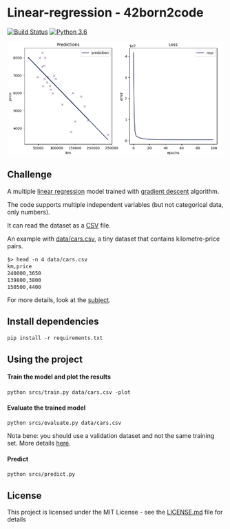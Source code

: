 # Linear-regression - 42born2code
[![Build Status](https://travis-ci.com/fedefloris/Linear-regression.svg?token=dH8C3CpkpNBzxeKzZ8gb&branch=master)](https://travis-ci.com/fedefloris/Linear-regression)
[![Python 3.6](https://img.shields.io/badge/python-3.6-blue.svg)](https://www.python.org/downloads/release/python-360/)

<p align="center">
	<img width="750" src="https://github.com/fedefloris/Linear-regression/blob/master/images/preview.png">
</p>

## Challenge
A multiple [linear regression](https://en.wikipedia.org/wiki/Linear_regression) model trained with [gradient descent](https://en.wikipedia.org/wiki/Gradient_descent) algorithm.

The code supports multiple independent variables (but not categorical data, only numbers).

It can read the dataset as a [CSV](https://en.wikipedia.org/wiki/Comma-separated_values) file.

An example with [data/cars.csv](data/cars.csv), a tiny dataset that contains kilometre-price pairs.
```console
$> head -n 4 data/cars.csv
km,price
240000,3650
139800,3800
150500,4400
```

For more details, look at the [subject](subject.pdf).

## Install dependencies
```console
pip install -r requirements.txt
```

## Using the project
#### Train the model and plot the results
```console
python srcs/train.py data/cars.csv -plot
```
#### Evaluate the trained model
```console
python srcs/evaluate.py data/cars.csv
```
Nota bene: you should use a validation dataset and not the same training set. More details [here](https://en.wikipedia.org/wiki/Training,_validation,_and_test_sets).

#### Predict
```console
python srcs/predict.py
```

## License
This project is licensed under the MIT License - see the [LICENSE.md](LICENSE) file for details
